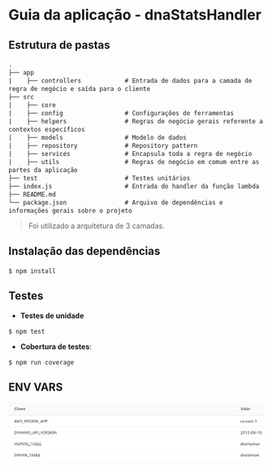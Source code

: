 # Guia da aplicação - dnaStatsHandler
## Estrutura de pastas

```
.
├── app
|    ├── controllers            # Entrada de dados para a camada de regra de negócio e saída para o cliente
├── src
|    ├── core  
|    ├── config                 # Configurações de ferramentas
|    ├── helpers                # Regras de negócio gerais referente a contextos específicos
|    ├── models                 # Modelo de dados
|    ├── repository             # Repository pattern
|    ├── services               # Encapsula toda a regra de negócio
|    ├── utils                  # Regras de negócio em comum entre as partes da aplicação
├── test                        # Testes unitários
├── index.js                    # Entrada do handler da função lambda
├── README.md
└── package.json                # Arquivo de dependências e informações gerais sobre o projeto
```
> Foi utilizado a arquitetura de 3 camadas.
## Instalação das dependências

```
$ npm install
```
## Testes

- **Testes de unidade**

```
$ npm test
```

- **Cobertura de testes**:

```
$ npm run coverage
```
## ENV VARS
![alt text](../architecture/dnaStats.jpeg "dnaStats vars")